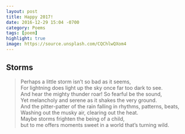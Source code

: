 ```yaml
---
layout: post
title: Happy 2017!
date: 2016-12-29 15:04 -0700
category: Poems
tags: [poem]
highlight: true
image: https://source.unsplash.com/CQChlwQXom4
---
```

## Storms

<blockquote>
Perhaps a little storm isn’t so bad as it seems,<br>
For lightning does light up the sky once far too dark to see.<br>
And hear the mighty thunder roar! So fearful be the sound,<br>
Yet melancholy and serene as it shakes the very ground.<br>
And the pitter-patter of the rain falling in rhythms, patterns, beats,<br>
Washing out the musky air, clearing out the heat.<br>
Maybe storms frighten the being of a child,<br>
but to me offers moments sweet in a world that’s turning wild.
</blockquote>